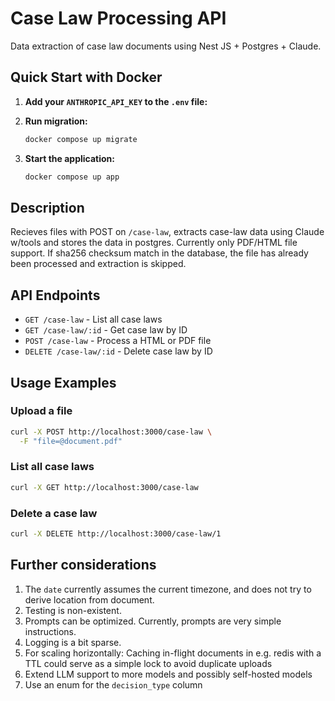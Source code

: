 # Case Law Processing API

Data extraction of case law documents using Nest JS + Postgres + Claude.

## Quick Start with Docker

1. **Add your `ANTHROPIC_API_KEY` to the `.env` file:**

2. **Run migration:**
   ```bash
   docker compose up migrate
   ```

3. **Start the application:**
   ```bash
   docker compose up app
   ```

## Description
Recieves files with POST on `/case-law`, extracts case-law data using Claude w/tools and stores the data in postgres.
Currently only PDF/HTML file support. If sha256 checksum match in the database, the file has already been processed and extraction is skipped.

## API Endpoints

- `GET /case-law` - List all case laws
- `GET /case-law/:id` - Get case law by ID
- `POST /case-law` - Process a HTML or PDF file
- `DELETE /case-law/:id` - Delete case law by ID

## Usage Examples

### Upload a file
```bash
curl -X POST http://localhost:3000/case-law \
  -F "file=@document.pdf"
```

### List all case laws
```bash
curl -X GET http://localhost:3000/case-law
```

### Delete a case law
```bash
curl -X DELETE http://localhost:3000/case-law/1
```

## Further considerations
1. The `date` currently assumes the current timezone, and does not try to derive location from document.
2. Testing is non-existent.
3. Prompts can be optimized. Currently, prompts are very simple instructions. 
4. Logging is a bit sparse.
5. For scaling horizontally: Caching in-flight documents in e.g. redis with a TTL could serve as a simple lock to avoid duplicate uploads
6. Extend LLM support to more models and possibly self-hosted models
7. Use an enum for the `decision_type` column